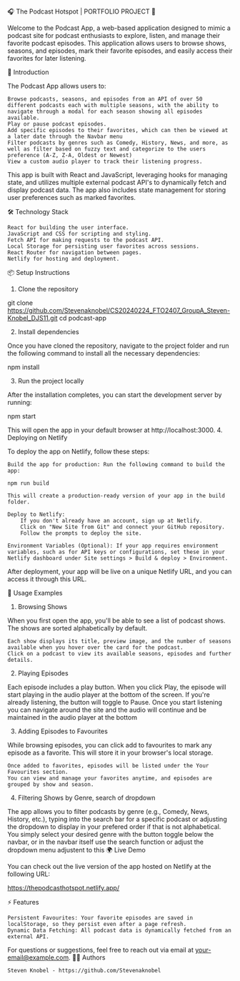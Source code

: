 🎧 The Podcast Hotspot | PORTFOLIO PROJECT 🎤

Welcome to the Podcast App, a web-based application designed to mimic a podcast site for podcast enthusiasts to explore, listen, and manage their favorite podcast episodes. This application allows users to browse shows, seasons, and episodes, mark their favorite episodes, and easily access their favorites for later listening.


🚀 Introduction

The Podcast App allows users to:

    Browse podcasts, seasons, and episodes from an API of over 50 different podcasts each with multiple seasons, with the ability to navigate through a modal for each season showing all episodes available.
    Play or pause podcast episodes.
    Add specific episodes to their favorites, which can then be viewed at a later date through the Navbar menu
    Filter podcasts by genres such as Comedy, History, News, and more, as well as filter based on fuzzy text and categorize to the users preference (A-Z, Z-A, Oldest or Newest)
    View a custom audio player to track their listening progress.

This app is built with React and JavaScript, leveraging hooks for managing state, and utilizes multiple external podcast API's to dynamically fetch and display podcast data. The app also includes state management for storing user preferences such as marked favorites.


🛠️ Technology Stack

    React for building the user interface.
    JavaScript and CSS for scripting and styling.
    Fetch API for making requests to the podcast API.
    Local Storage for persisting user favorites across sessions.
    React Router for navigation between pages.
    Netlify for hosting and deployment.


📦 Setup Instructions
1. Clone the repository

git clone https://github.com/Stevenaknobel/CS20240224_FTO2407_GroupA_Steven-Knobel_DJS11.git
cd podcast-app

2. Install dependencies

Once you have cloned the repository, navigate to the project folder and run the following command to install all the necessary dependencies:

npm install

3. Run the project locally

After the installation completes, you can start the development server by running:

npm start

This will open the app in your default browser at http://localhost:3000.
4. Deploying on Netlify

To deploy the app on Netlify, follow these steps:

    Build the app for production: Run the following command to build the app:

    npm run build

    This will create a production-ready version of your app in the build folder.

    Deploy to Netlify:
        If you don't already have an account, sign up at Netlify.
        Click on "New Site from Git" and connect your GitHub repository.
        Follow the prompts to deploy the site.

    Environment Variables (Optional): If your app requires environment variables, such as for API keys or configurations, set these in your Netlify dashboard under Site settings > Build & deploy > Environment.

After deployment, your app will be live on a unique Netlify URL, and you can access it through this URL.

🔧 Usage Examples
1. Browsing Shows

When you first open the app, you'll be able to see a list of podcast shows. The shows are sorted alphabetically by default.

    Each show displays its title, preview image, and the number of seasons available when you hover over the card for the podcast.
    Click on a podcast to view its available seasons, episodes and further details.

2. Playing Episodes

Each episode includes a play button. When you click Play, the episode will start playing in the audio player at the bottom of the screen. If you're already listening, the button will toggle to Pause. Once you start listening you can navigate around the site and the audio will continue and be maintained in the audio player at the bottom

3. Adding Episodes to Favourites

While browsing episodes, you can click add to favourites to mark any episode as a favorite. This will store it in your browser's local storage.

    Once added to favorites, episodes will be listed under the Your Favourites section.
    You can view and manage your favorites anytime, and episodes are grouped by show and season.

4. Filtering Shows by Genre, search of dropdown

The app allows you to filter podcasts by genre (e.g., Comedy, News, History, etc.), typing into the search bar for a specific podcast or adjusting the dropdown to display in your prefered order if that is not alphabetical. You simply select your desired genre with the button toggle below the navbar, or in the navbar itself use the search function or adjust the dropdown menu adjustent to this
🌍 Live Demo

You can check out the live version of the app hosted on Netlify at the following URL:

https://thepodcasthotspot.netlify.app/


⚡ Features

    Persistent Favourites: Your favorite episodes are saved in localStorage, so they persist even after a page refresh.
    Dynamic Data Fetching: All podcast data is dynamically fetched from an external API.


For questions or suggestions, feel free to reach out via email at your-email@example.com.
👨‍💻 Authors

    Steven Knobel - https://github.com/Stevenaknobel
